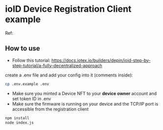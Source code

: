 # ioID Device Registration Client example

Ref: 

## How to use
- Follow this tutorial: https://docs.iotex.io/builders/depin/ioid-step-by-step-tutorial/a-fully-decentralized-approach

create a .env file and add your config into it (comments inside):
```sh
cp .env.example .env
```

- Make sure you minted a Device NFT to your **device owner** account and set token ID in .env
- Make sure the firmware is running on your device and the TCP/IP port is accessible from the registration client

```sh
npm install
node index.js
```



  
